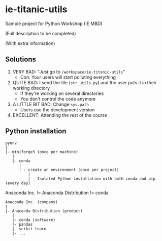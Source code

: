 # ie-titanic-utils
Sample project for Python Workshop (IE MBD)

(Full description to be completed)

(With extra information)

## Solutions

1. VERY BAD: "*Just* go to `/workspace/ie-titanic-utils`"
   - Con: Your users will start polluting everything
2. QUITE BAD: I send the file (`str_utils.py`) and the user puts it in their working directory
   - If they're working on several directories
   - You don't control the code anymore
3. A LITTLE BIT BAD: Change `sys.path`
   - Users use the development version
4. EXCELLENT: Attending the rest of the course

## Python installation

```
pyenv
|
|- miniforge3 (once per machine)
   |
   |- conda
      |
      | - create an environment (once per project)
          |
          | - Isolated Python installation with both conda and pip (every day)
```

Anaconda Inc. != Anaconda Distribution != conda

```
Anaconda Inc. (company)
|
|- Anaconda Distribution (product)
   |
   |- conda (software)
   |- pandas
   |- scikit-learn
   |- ...
```
